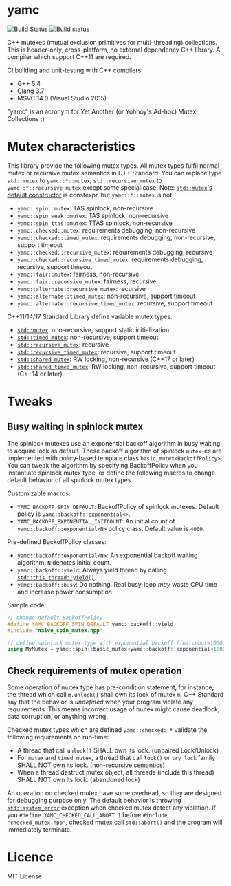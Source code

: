 # yamc
[![Build Status](https://travis-ci.org/yohhoy/yamc.svg?branch=master)](https://travis-ci.org/yohhoy/yamc)
[![Build status](https://ci.appveyor.com/api/projects/status/omke97drkdcmntfh/branch/master?svg=true)](https://ci.appveyor.com/project/yohhoy/yamc/branch/master)

C++ mutexes (mutual exclusion primitives for multi-threading) collections.
This is header-only, cross-platform, no external dependency C++ library.
A compiler which support C++11 are required.

CI building and unit-testing with C++ compilers:
- G++ 5.4
- Clang 3.7
- MSVC 14.0 (Visual Studio 2015)

"yamc" is an acronym for Yet Another (or Yohhoy's Ad-hoc) Mutex Collections ;)


# Mutex characteristics
This library provide the following mutex types.
All mutex types fulfil normal mutex or recursive mutex semantics in C++ Standard.
You can replace type `std::mutex` to `yamc::*::mutex`, `std::recursive_mutex` to `yamc::*::recursive_mutex` except some special case.
Note: [`std::mutex`'s default constructor][mutex_ctor] is constexpr, but `yamc::*::mutex` is not.

- `yamc::spin::mutex`: TAS spinlock, non-recursive
- `yamc::spin_weak::mutex`: TAS spinlock, non-recursive
- `yamc::spin_ttas::mutex`: TTAS spinlock, non-recursive
- `yamc::checked::mutex`: requirements debugging, non-recursive
- `yamc::checked::timed_mutex`: requirements debugging, non-recursive, support timeout
- `yamc::checked::recursive_mutex`: requirements debugging, recursive
- `yamc::checked::recursive_timed_mutex`: requirements debugging, recursive, support timeout
- `yamc::fair::mutex`: fairness, non-recursive
- `yamc::fair::recursive_mutex`: fairness, recursive
- `yamc::alternate::recursive_mutex`: recursive
- `yamc::alternate::timed_mutex`: non-recursive, support timeout
- `yamc::alternate::recursive_timed_mutex`: recursive, support timeout

C++11/14/17 Standard Library define variable mutex types:

- [`std::mutex`][std_mutex]: non-recursive, support static initialization
- [`std::timed_mutex`][std_tmutex]: non-recursive, support timeout
- [`std::recursive_mutex`][std_rmutex]: recursive
- [`std::recursive_timed_mutex`][std_rtmutex]: recursive, support timeout
- [`std::shared_mutex`][std_smutex]: RW locking, non-recursive (C++17 or later)
- [`std::shared_timed_mutex`][std_stmutex]: RW locking, non-recursive, support timeout (C++14 or later)

[mutex_ctor]: http://en.cppreference.com/w/cpp/thread/mutex/mutex
[std_mutex]: http://en.cppreference.com/w/cpp/thread/mutex
[std_tmutex]: http://en.cppreference.com/w/cpp/thread/timed_mutex
[std_rmutex]: http://en.cppreference.com/w/cpp/thread/recursive_mutex
[std_rtmutex]: http://en.cppreference.com/w/cpp/thread/recursive_timed_mutex
[std_smutex]: http://en.cppreference.com/w/cpp/thread/shared_mutex
[std_stmutex]: http://en.cppreference.com/w/cpp/thread/shared_timed_mutex


# Tweaks
## Busy waiting in spinlock mutex
The spinlock mutexes use an exponential backoff algorithm in busy waiting to acquire lock as default.
These backoff algorithm of spinlock `mutex`-es are implemented with policy-based template class `basic_mutex<BackoffPolicy>`.
You can tweak the algorithm by specifying BackoffPolicy when you instantiate spinlock mutex type, or define the following macros to change default behavior of all spinlock mutex types.

Customizable macros:

- `YAMC_BACKOFF_SPIN_DEFAULT`: BackoffPolicy of spinlock mutexes. Default policy is `yamc::backoff::exponential<>`.
- `YAMC_BACKOFF_EXPONENTIAL_INITCOUNT`: An initial count of `yamc::backoff::exponential<N>` policy class. Default value is `4000`.

Pre-defined BackoffPolicy classes:

- `yamc::backoff::exponential<N>`: An exponential backoff waiting algorithm, `N` denotes initial count.
- `yamc::backoff::yield`: Always yield thread by calling [`std::this_thread::yield()`][yield].
- `yamc::backoff::busy`: Do nothing. Real busy-loop _may_ waste CPU time and increase power consumption.

Sample code:
```cpp
// change default BackoffPolicy
#define YAMC_BACKOFF_SPIN_DEFAULT yamc::backoff::yield
#include "naive_spin_mutex.hpp"

// define spinlock mutex type with exponential backoff (initconut=1000)
using MyMutex = yamc::spin::basic_mutex<yamc::backoff::exponential<1000>>;
```

[yield]: http://en.cppreference.com/w/cpp/thread/yield


## Check requirements of mutex operation
Some operation of mutex type has pre-condition statement, for instance, the thread which call `m.unlock()` shall own its lock of mutex `m`.
C++ Standard say that the behavior is _undefined_ when your program violate any requirements.
This means incorrect usage of mutex might cause deadlock, data corruption, or anything wrong.

Checked mutex types which are defined `yamc::checked::*` validate the following requirements on run-time:

- A thread that call `unlock()` SHALL own its lock. (unpaired Lock/Unlock)
- For `mutex` and `timed_mutex`, a thread that call `lock()` or `try_lock` family SHALL NOT own its lock. (non-recursive semantics)
- When a thread destruct mutex object, all threads (include this thread) SHALL NOT own its lock. (abandoned lock)

An operation on checked mutex have some overhead, so they are designed for debugging purpose only.
The default behavior is throwing [`std::system_error`][system_error] exception when checked mutex detect any violation.
If you `#define YAMC_CHECKED_CALL_ABORT 1` before `#include "checked_mutex.hpp"`, checked mutex call `std::abort()` and the program will immediately terminate.

[system_error]: http://en.cppreference.com/w/cpp/error/system_error


# Licence
MIT License
